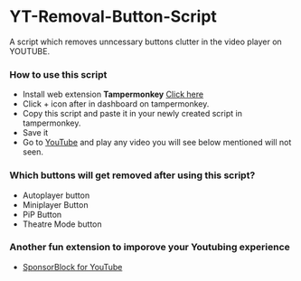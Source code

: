 # YT-Removal-Button-Script
A script which removes unncessary buttons clutter in the video player on YOUTUBE.

### How to use this script
- Install web extension **Tampermonkey** [Click here](https://chrome.google.com/webstore/detail/tampermonkey/dhdgffkkebhmkfjojejmpbldmpobfkfo?hl=en)
- Click + icon after in dashboard on tampermonkey.
- Copy this script and paste it in your newly created script in tampermonkey.
- Save it
- Go to [YouTube](https://www.youtube.com) and play any video you will see below mentioned will not seen.

### Which buttons will get removed after using this script?
- Autoplayer button
- Miniplayer Button
- PiP Button
- Theatre Mode button

### Another fun extension to imporove your Youtubing experience
- [SponsorBlock for YouTube](https://chrome.google.com/webstore/detail/sponsorblock-for-youtube/mnjggcdmjocbbbhaepdhchncahnbgone?utm_source=chrome-ntp-icon)
